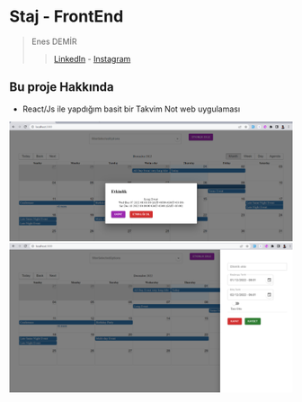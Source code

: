 # Staj - FrontEnd

> Enes DEMİR
> > [LinkedIn](https://www.linkedin.com/in/enes-demir-a9374422b/%22) - [Instagram](https://www.instagram.com/enesdemir3662/?hl=tr)

## Bu proje Hakkında

* React/Js ile yapdığım basit bir Takvim Not web uygulaması

![Image](Screenshot_1.png)
![Image](Screenshot_2.png)
